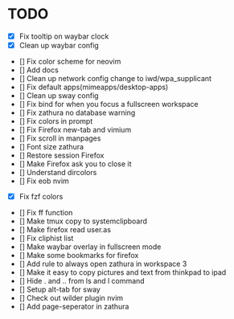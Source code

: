 # TODO

- [x] Fix tooltip on waybar clock
- [x] Clean up waybar config
- [] Fix color scheme for neovim
- [] Add docs
- [] Clean up network config change to iwd/wpa_supplicant
- [] Fix default apps(mimeapps/desktop-apps)
- [] Clean up sway config
- [] Fix bind for when you focus a fullscreen workspace
- [] Fix zathura no database warning
- [] Fix colors in prompt
- [] Fix Firefox new-tab and vimium
- [] Fix scroll in manpages
- [] Font size zathura
- [] Restore session Firefox
- [] Make Firefox ask you to close it
- [] Understand dircolors
- [] Fix eob nvim
- [x] Fix fzf colors
- [] Fix ff function
- [] Make tmux copy to systemclipboard
- [] Make firefox read user.as
- [] Fix cliphist list
- [] Make waybar overlay in fullscreen mode
- [] Make some bookmarks for firefox
- [] Add rule to always open zathura in workspace 3
- [] Make it easy to copy pictures and text from thinkpad to ipad
- [] Hide . and .. from ls and l command
- [] Setup alt-tab for sway
- [] Check out wilder plugin nvim
- [] Add page-seperator in zathura
